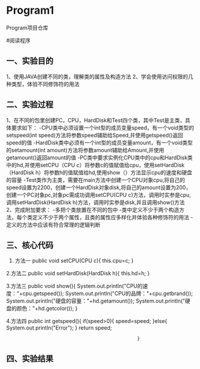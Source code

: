# Program1
Program项目仓库

#阅读程序

## 一、实验目的
1、使用JAVA创建不同的类，理解类的属性及构造方法
2、学会使用访问权限的几种类型，体验不同修饰符的用法
## 二、实验过程
1、在不同的包里创建PC，CPU，HardDisk和Test四个类，其中Test是主类，具体要求如下：
-CPU类中必须设置一个int型的成员变量speed，有一个void类型的setspeed(int speed)方法将参数speed辅助给Speed,并使用getspeed()返回speed的值
-HardDisk类中必须有一个int型的成员变量amount，有一个void类型的setamount(int amount)方法将参数amount辅助给Amount,并使用getamount()返回amount的值
-PC类中要求实例化CPU类中的cpu和HardDisk类中的hd,并使用setCPU（CPU c）将参数c的值赋值给cpu，使用setHardDisk（HardDisk h）将参数h的值赋值给hd,使用show（）方法显示cpu的速度和硬盘的容量
-Test类作为主类，需要在main方法中创建一个CPU对象cpu,将自己的speed设置为2200，创建一个HardDisk对象disk,将自己的amount设置为200，创建一个PC对象pc,对象pc需成功调用setCPU(CPU c)方法，调用时实参是cpu,调用setHardDisk(HardDisk h)方法，调用时实参是disk,并且调用show()方法
2、完成附加要求：
-多把个类放置在不同的包中
-类中定义不少于两个构造方法，每个类定义不少于两个属性，且类的属性应多样化并体验各种修饰符的用法
-定义的方法中应该有符合常理的逻辑判断
## 三、核心代码
1. 方法一
             public void setCPU(CPU c){
		this.cpu=c;
	    }

2.方法二
                                                   public void setHardDisk(HardDisk h){
		                                         this.hd=h;
	                                         }

3.方法三
                                                  public void show(){
		                                      System.out.println("CPU的速度："+cpu.getspeed());
		                                      System.out.println("CPU的品牌："+cpu.getbrand());
		                                      System.out.println("硬盘的容量："+hd.getamount());
	                                              System.out.println("硬盘的颜色："+hd.getcolor());
	                                        }
	
4.方法四
                                                 public int getspeed(){
		                                         if(speed>0){
			                                   speed=speed;
			                                   }else{
			                          	System.out.println("Error");
			                            }
		                                            return speed;
		
	                                                 }

## 四、实验结果

  
